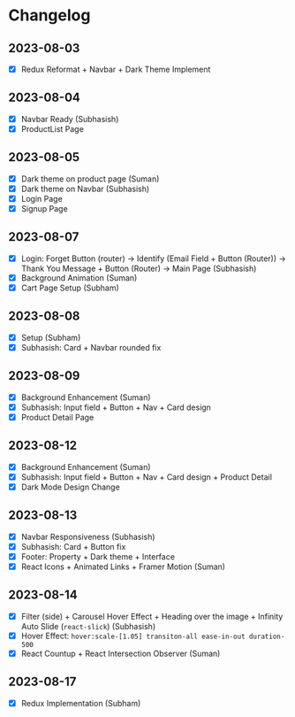 # Changelog

## 2023-08-03

- [x] Redux Reformat + Navbar + Dark Theme Implement

## 2023-08-04

- [x] Navbar Ready (Subhasish)
- [x] ProductList Page

## 2023-08-05

- [x] Dark theme on product page (Suman)
- [x] Dark theme on Navbar (Subhasish)
- [x] Login Page
- [x] Signup Page

## 2023-08-07

- [x] Login: Forget Button (router) → Identify (Email Field + Button (Router)) → Thank You Message + Button (Router) → Main Page (Subhasish)
- [x] Background Animation (Suman)
- [x] Cart Page Setup (Subham)

## 2023-08-08

- [x] Setup (Subham)
- [x] Subhasish: Card + Navbar rounded fix

## 2023-08-09

- [x] Background Enhancement (Suman)
- [x] Subhasish: Input field + Button + Nav + Card design
- [x] Product Detail Page

## 2023-08-12

- [x] Background Enhancement (Suman)
- [x] Subhasish: Input field + Button + Nav + Card design + Product Detail
- [x] Dark Mode Design Change

## 2023-08-13

- [x] Navbar Responsiveness (Subhasish)
- [x] Subhasish: Card + Button fix
- [x] Footer: Property + Dark theme + Interface
- [x] React Icons + Animated Links + Framer Motion (Suman)

## 2023-08-14

- [x] Filter (side) + Carousel Hover Effect + Heading over the image + Infinity Auto Slide (`react-slick`) (Subhasish)
- [x] Hover Effect: `hover:scale-[1.05] transiton-all ease-in-out duration-500`
- [x] React Countup + React Intersection Observer (Suman)

## 2023-08-17

- [x] Redux Implementation (Subham)

